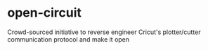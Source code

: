 # open-circuit
Crowd-sourced initiative to reverse engineer Cricut's plotter/cutter communication protocol and make it open
